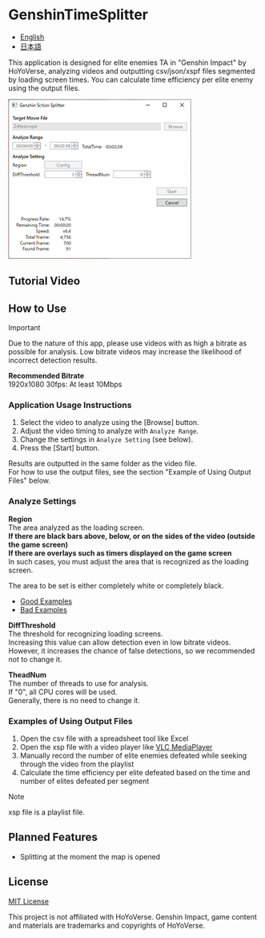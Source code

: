 # GenshinTimeSplitter

- [English](./README.en.md)
- [日本語](./README.md)

This application is designed for elite enemies TA in "Genshin Impact" by HoYoVerse,
analyzing videos and outputting csv/json/xspf files segmented by loading screen times.
You can calculate time efficiency per elite enemy using the output files.

![](./doc/img/app.png)

## Tutorial Video

## How to Use

> [!IMPORTANT]
> Due to the nature of this app, please use videos with as high a bitrate as possible for analysis.
> Low bitrate videos may increase the likelihood of incorrect detection results.
>   
> **Recommended Bitrate**  
> 1920x1080 30fps: At least 10Mbps

### Application Usage Instructions

1. Select the video to analyze using the [Browse] button.
1. Adjust the video timing to analyze with `Analyze Range`.
1. Change the settings in `Analyze Setting` (see below).
1. Press the [Start] button.

Results are outputted in the same folder as the video file.  
For how to use the output files, see the section "Example of Using Output Files" below.  

### Analyze Settings

**Region**  
The area analyzed as the loading screen.  
**If there are black bars above, below, or on the sides of the video (outside the game screen)**  
**If there are overlays such as timers displayed on the game screen**  
In such cases, you must adjust the area that is recognized as the loading screen.  

The area to be set is either completely white or completely black.

- [Good Examples](./doc/img/setting_region_OK.drawio.png)
- [Bad Examples](./doc/img/setting_region_NG.drawio.png)

**DiffThreshold**  
The threshold for recognizing loading screens.  
Increasing this value can allow detection even in low bitrate videos.  
However, it increases the chance of false detections, so we recommended not to change it.  

**TheadNum**  
The number of threads to use for analysis.  
If "0", all CPU cores will be used.  
Generally, there is no need to change it.  

### Examples of Using Output Files

1. Open the csv file with a spreadsheet tool like Excel
1. Open the xsp file with a video player like [VLC MediaPlayer](https://www.videolan.org/vlc/)
1. Manually record the number of elite enemies defeated while seeking through the video from the playlist
1. Calculate the time efficiency per elite defeated based on the time and number of elites defeated per segment

> [!NOTE]
> xsp file is a playlist file.

## Planned Features

- Splitting at the moment the map is opened

## License

[MIT License](./LICENSE)

This project is not affiliated with HoYoVerse.
Genshin Impact, game content and materials are trademarks and copyrights of HoYoVerse.
